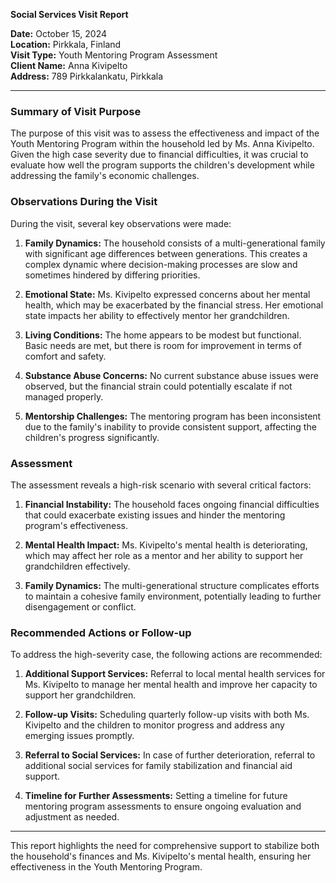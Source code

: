 

**Social Services Visit Report**

**Date:** October 15, 2024  
**Location:** Pirkkala, Finland  
**Visit Type:** Youth Mentoring Program Assessment  
**Client Name:** Anna Kivipelto  
**Address:** 789 Pirkkalankatu, Pirkkala  

---

### Summary of Visit Purpose

The purpose of this visit was to assess the effectiveness and impact of the Youth Mentoring Program within the household led by Ms. Anna Kivipelto. Given the high case severity due to financial difficulties, it was crucial to evaluate how well the program supports the children's development while addressing the family's economic challenges.

### Observations During the Visit

During the visit, several key observations were made:

1. **Family Dynamics:** The household consists of a multi-generational family with significant age differences between generations. This creates a complex dynamic where decision-making processes are slow and sometimes hindered by differing priorities.
   
2. **Emotional State:** Ms. Kivipelto expressed concerns about her mental health, which may be exacerbated by the financial stress. Her emotional state impacts her ability to effectively mentor her grandchildren.

3. **Living Conditions:** The home appears to be modest but functional. Basic needs are met, but there is room for improvement in terms of comfort and safety.

4. **Substance Abuse Concerns:** No current substance abuse issues were observed, but the financial strain could potentially escalate if not managed properly.

5. **Mentorship Challenges:** The mentoring program has been inconsistent due to the family's inability to provide consistent support, affecting the children's progress significantly.

### Assessment

The assessment reveals a high-risk scenario with several critical factors:

1. **Financial Instability:** The household faces ongoing financial difficulties that could exacerbate existing issues and hinder the mentoring program's effectiveness.

2. **Mental Health Impact:** Ms. Kivipelto's mental health is deteriorating, which may affect her role as a mentor and her ability to support her grandchildren effectively.

3. **Family Dynamics:** The multi-generational structure complicates efforts to maintain a cohesive family environment, potentially leading to further disengagement or conflict.

### Recommended Actions or Follow-up

To address the high-severity case, the following actions are recommended:

1. **Additional Support Services:** Referral to local mental health services for Ms. Kivipelto to manage her mental health and improve her capacity to support her grandchildren.

2. **Follow-up Visits:** Scheduling quarterly follow-up visits with both Ms. Kivipelto and the children to monitor progress and address any emerging issues promptly.

3. **Referral to Social Services:** In case of further deterioration, referral to additional social services for family stabilization and financial aid support.

4. **Timeline for Further Assessments:** Setting a timeline for future mentoring program assessments to ensure ongoing evaluation and adjustment as needed.

---

This report highlights the need for comprehensive support to stabilize both the household's finances and Ms. Kivipelto's mental health, ensuring her effectiveness in the Youth Mentoring Program.